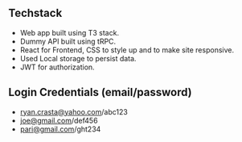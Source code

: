 ## Techstack
- Web app built using T3 stack. 
- Dummy API built using tRPC.
- React for Frontend, CSS to style up and to make site responsive. 
- Used Local storage to persist data. 
- JWT for authorization. 

## Login Credentials (email/password)
- ryan.crasta@yahoo.com/abc123
- joe@gmail.com/def456
- pari@gmail.com/ght234
